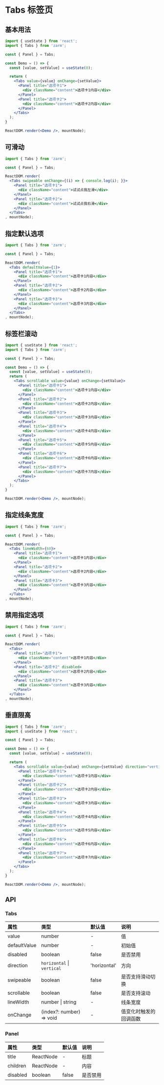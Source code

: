 # Tabs 标签页



## 基本用法
```jsx
import { useState } from 'react';
import { Tabs } from 'zarm';

const { Panel } = Tabs;

const Demo = () => {
  const [value, setValue] = useState(0);

  return (
    <Tabs value={value} onChange={setValue}>
      <Panel title="选项卡1">
        <div className="content">选项卡1内容</div>
      </Panel>
      <Panel title="选项卡2">
        <div className="content">选项卡2内容</div>
      </Panel>
    </Tabs>
  );
}

ReactDOM.render(<Demo />, mountNode);
```



## 可滑动
```jsx
import { Tabs } from 'zarm';

const { Panel } = Tabs;

ReactDOM.render(
  <Tabs swipeable onChange={(i) => { console.log(i); }}>
    <Panel title="选项卡1">
      <div className="content">试试点我左滑</div>
    </Panel>
    <Panel title="选项卡2">
      <div className="content">试试点我右滑</div>
    </Panel>
  </Tabs>
, mountNode);
```



## 指定默认选项
```jsx
import { Tabs } from 'zarm';

const { Panel } = Tabs;

ReactDOM.render(
  <Tabs defaultValue={1}>
    <Panel title="选项卡1">
      <div className="content">选项卡1内容</div>
    </Panel>
    <Panel title="选项卡2">
      <div className="content">选项卡2内容</div>
    </Panel>
    <Panel title="选项卡3">
      <div className="content">选项卡3内容</div>
    </Panel>
  </Tabs>
, mountNode);
```



## 标签栏滚动

```jsx
import { useState } from 'react';
import { Tabs } from 'zarm';

const { Panel } = Tabs;

const Demo = () => {
  const [value, setValue] = useState(0);
  return (
    <Tabs scrollable value={value} onChange={setValue}>
      <Panel title="选项卡1">
        <div className="content">选项卡1内容</div>
      </Panel>
      <Panel title="选项卡2">
        <div className="content">选项卡2内容</div>
      </Panel>
      <Panel title="选项卡3">
        <div className="content">选项卡3内容</div>
      </Panel>
      <Panel title="选项卡4">
        <div className="content">选项卡4内容</div>
      </Panel>
      <Panel title="选项卡5">
        <div className="content">选项卡5内容</div>
      </Panel>
      <Panel title="选项卡6">
        <div className="content">选项卡6内容</div>
      </Panel>
      <Panel title="选项卡7">
        <div className="content">选项卡7内容</div>
      </Panel>
    </Tabs>
  );
}

ReactDOM.render(<Demo />, mountNode);
```



## 指定线条宽度
```jsx
import { Tabs } from 'zarm';

const { Panel } = Tabs;

ReactDOM.render(
  <Tabs lineWidth={60}>
    <Panel title="选项卡1">
      <div className="content">选项卡1内容</div>
    </Panel>
    <Panel title="选项卡2">
      <div className="content">选项卡2内容</div>
    </Panel>
    <Panel title="选项卡3">
      <div className="content">选项卡3内容</div>
    </Panel>
  </Tabs>
, mountNode);
```



## 禁用指定选项
```jsx
import { Tabs } from 'zarm';

const { Panel } = Tabs;

ReactDOM.render(
  <Tabs>
    <Panel title="选项卡1">
      <div className="content">选项卡1内容</div>
    </Panel>
    <Panel title="选项卡2" disabled>
      <div className="content">选项卡2内容</div>
    </Panel>
    <Panel title="选项卡3">
      <div className="content">选项卡3内容</div>
    </Panel>
  </Tabs>
, mountNode);
```


## 垂直限高
```jsx
import { Tabs } from 'zarm';
import { useState } from 'react';

const { Panel } = Tabs;

const Demo = () => {
  const [value, setValue] = useState(0);

  return (
    <Tabs scrollable value={value} onChange={setValue} direction="vertical" className="custom-height">
      <Panel title="选项卡1">
        <div className="content">选项卡1内容</div>
      </Panel>
      <Panel title="选项卡2">
        <div className="content">选项卡2内容</div>
      </Panel>
      <Panel title="选项卡3">
        <div className="content">选项卡3内容</div>
      </Panel>
      <Panel title="选项卡4">
        <div className="content">选项卡4内容</div>
      </Panel>
      <Panel title="选项卡5">
        <div className="content">选项卡5内容</div>
      </Panel>
      <Panel title="选项卡6">
        <div className="content">选项卡6内容</div>
      </Panel>
      <Panel title="选项卡7">
        <div className="content">选项卡7内容</div>
      </Panel>
    </Tabs>
  );
}

ReactDOM.render(<Demo />, mountNode);
```


## API

### Tabs
| 属性 | 类型 | 默认值 | 说明 |
| :--- | :--- | :--- | :--- |
| value | number | - | 值 |
| defaultValue | number | - | 初始值 |
| disabled | boolean | false | 是否禁用 |
| direction | `horizontal` \| `vertical` | 'horizontal' | 方向 |
| swipeable | boolean | false | 是否支持滑动切换 |
| scrollable | boolean | false | 是否支持滚动 |
| lineWidth | number \| string | - | 线条宽度 |
| onChange | (index?: number) => void | - | 值变化时触发的回调函数 |


### Panel
| 属性 | 类型 | 默认值 | 说明 |
| :--- | :--- | :--- | :--- |
| title | ReactNode | - | 标题 |
| children | ReactNode | - | 内容 |
| disabled | boolean | false | 是否禁用 |
